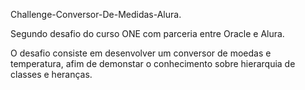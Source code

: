 Challenge-Conversor-De-Medidas-Alura.


Segundo desafio do curso ONE com parceria entre Oracle e Alura.

O desafio consiste em desenvolver um conversor de moedas e temperatura, afim de demonstar o conhecimento sobre hierarquia de classes e heranças.


